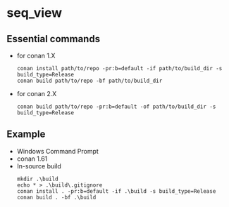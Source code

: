 # seq_view

## Essential commands
  - for conan 1.X
      ```
    conan install path/to/repo -pr:b=default -if path/to/build_dir -s build_type=Release
    conan build path/to/repo -bf path/to/build_dir
    ```
  - for conan 2.X
      ```
    conan build path/to/repo -pr:b=default -of path/to/build_dir -s build_type=Release
    ```

## Example
  - Windows Command Prompt
  - conan 1.61
  - In-source build
    ```
    mkdir .\build
    echo * > .\build\.gitignore
    conan install . -pr:b=default -if .\build -s build_type=Release
    conan build . -bf .\build
    ```
